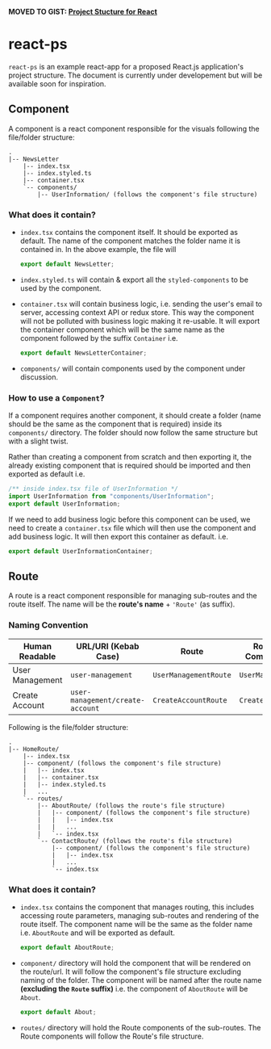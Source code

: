 **MOVED TO GIST: [Project Stucture for React](https://gist.github.com/arbaz52/448a3809032ae17815dea00388e4491d)**
# react-ps

`react-ps` is an example react-app for a proposed React.js application's project structure. The document is currently under developement but will be available soon for inspiration.

## Component

A component is a react component responsible for the visuals following the file/folder structure:

```
.
|-- NewsLetter
    |-- index.tsx
    |-- index.styled.ts
    |-- container.tsx
    `-- components/
        |-- UserInformation/ (follows the component's file structure)
```

### What does it contain?

- `index.tsx` contains the component itself. It should be exported as default. The name of the component matches the folder name it is contained in. In the above example, the file will

  ```js
  export default NewsLetter;
  ```

- `index.styled.ts` will contain & export all the `styled-components` to be used by the component.
- `container.tsx` will contain business logic, i.e. sending the user's email to server, accessing context API or redux store. This way the component will not be polluted with business logic making it re-usable. It will export the container component which will be the same name as the component followed by the suffix `Container` i.e.

  ```js
  export default NewsLetterContainer;
  ```

- `components/` will contain components used by the component under discussion.

### How to use a `Component`?

If a component requires another component, it should create a folder (name should be the same as the component that is required) inside its `components/` directory. The folder should now follow the same structure but with a slight twist.

Rather than creating a component from scratch and then exporting it, the already existing component that is required should be imported and then exported as default i.e.

```js
/** inside index.tsx file of UserInformation */
import UserInformation from "components/UserInformation";
export default UserInformation;
```

If we need to add business logic before this component can be used, we need to create a `container.tsx` file which will then use the component and add business logic. It will then export this container as default. i.e.

```js
export default UserInformationContainer;
```

## Route

A route is a react component responsible for managing sub-routes and the route itself. The name will be the **route's name** + `'Route'` (as suffix).

### Naming Convention

| Human Readable  | URL/URI (Kebab Case)             | Route                 | Route's Component |
| --------------- | -------------------------------- | --------------------- | ----------------- |
| User Management | `user-management`                | `UserManagementRoute` | `UserManagement`  |
| Create Account  | `user-management/create-account` | `CreateAccountRoute`  | `CreateAccount`   |

Following is the file/folder structure:

```
.
|-- HomeRoute/
    |-- index.tsx
    |-- component/ (follows the component's file structure)
    |   |-- index.tsx
    |   |-- container.tsx
    |   |-- index.styled.ts
    |   ...
    `-- routes/
        |-- AboutRoute/ (follows the route's file structure)
        |   |-- component/ (follows the component's file structure)
        |   |   |-- index.tsx
        |   |   ...
        |   `-- index.tsx
        `-- ContactRoute/ (follows the route's file structure)
            |-- component/ (follows the component's file structure)
            |   |-- index.tsx
            |   ...
            `-- index.tsx
```

### What does it contain?

- `index.tsx` contains the component that manages routing, this includes accessing route parameters, managing sub-routes and rendering of the route itself. The component name will be the same as the folder name i.e. `AboutRoute` and will be exported as default.

  ```js
  export default AboutRoute;
  ```

- `component/` directory will hold the component that will be rendered on the route/url. It will follow the component's file structure excluding naming of the folder. The component will be named after the route name **(excluding the `Route` suffix)** i.e. the component of `AboutRoute` will be `About`.

  ```js
  export default About;
  ```

- `routes/` directory will hold the Route components of the sub-routes. The Route components will follow the Route's file structure.
